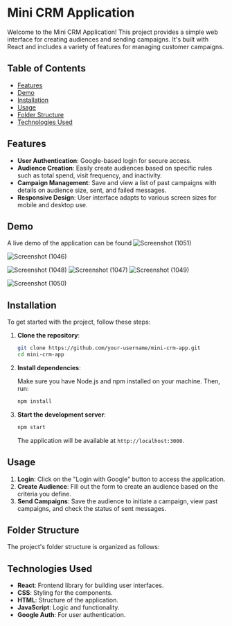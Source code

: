 # Mini CRM Application

Welcome to the Mini CRM Application! This project provides a simple web interface for creating audiences and sending campaigns. It's built with React and includes a variety of features for managing customer campaigns.

## Table of Contents

- [Features](#features)
- [Demo](#demo)
- [Installation](#installation)
- [Usage](#usage)
- [Folder Structure](#folder-structure)
- [Technologies Used](#technologies-used)

## Features

- **User Authentication**: Google-based login for secure access.
- **Audience Creation**: Easily create audiences based on specific rules such as total spend, visit frequency, and inactivity.
- **Campaign Management**: Save and view a list of past campaigns with details on audience size, sent, and failed messages.
- **Responsive Design**: User interface adapts to various screen sizes for mobile and desktop use.

## Demo
A live demo of the application can be found 
![Screenshot (1051)](https://github.com/sreshtech/CRM-Application_/assets/121309862/57c5d064-e45e-4720-ad16-26bb8be6f942)

![Screenshot (1046)](https://github.com/sreshtech/CRM-Application_/assets/121309862/3b3a82df-b211-495c-8aca-beb6b6fe2e48)

![Screenshot (1048)](https://github.com/sreshtech/CRM-Application_/assets/121309862/88dd6703-54ea-4ec1-932e-a347f74d16c5)
![Screenshot (1047)](https://github.com/sreshtech/CRM-Application_/assets/121309862/57d10375-5892-4e36-aed7-6726256e54ef)
![Screenshot (1049)](https://github.com/sreshtech/CRM-Application_/assets/121309862/5d31311d-2f0c-4934-9965-b6eaab7b15b2)

![Screenshot (1050)](https://github.com/sreshtech/CRM-Application_/assets/121309862/33039ccc-757f-46ba-affd-16ee51ed32c9)

## Installation

To get started with the project, follow these steps:

1. **Clone the repository**:

    ```bash
    git clone https://github.com/your-username/mini-crm-app.git
    cd mini-crm-app
    ```

2. **Install dependencies**:

    Make sure you have Node.js and npm installed on your machine. Then, run:

    ```bash
    npm install
    ```

3. **Start the development server**:

    ```bash
    npm start
    ```

    The application will be available at `http://localhost:3000`.

## Usage

1. **Login**: Click on the "Login with Google" button to access the application.
2. **Create Audience**: Fill out the form to create an audience based on the criteria you define.
3. **Send Campaigns**: Save the audience to initiate a campaign, view past campaigns, and check the status of sent messages.

## Folder Structure

The project's folder structure is organized as follows:


## Technologies Used

- **React**: Frontend library for building user interfaces.
- **CSS**: Styling for the components.
- **HTML**: Structure of the application.
- **JavaScript**: Logic and functionality.
- **Google Auth**: For user authentication.

